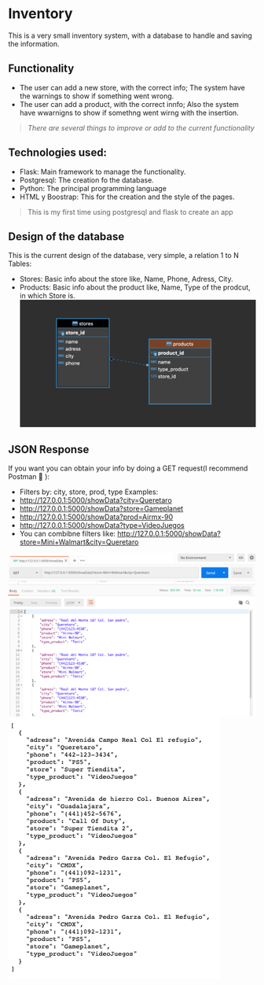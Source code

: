 # Inventory
This is a very small inventory system, with a database to handle and saving the information.

## Functionality
- The user can add a new store, with the correct info; The system have the warnings to show if something went wrong.
- The user can add a product, with the correct innfo; Also the system have wwarnigns to show if somethng went wirng with the insertion.
> *There are several things to improve or add to the current functionality*

## Technologies used:
- Flask: Main framework to manage the functionality.
- Postgresql: The creation fo the database.
- Python: The principal programming language
- HTML y Boostrap: This for the creation and the style of the pages.
> This is my first time using postgresql and flask to create an app

## Design of the database
This is the current design of the database, very simple, a relation 1 to N
Tables:
- Stores: Basic info about the store like, Name, Phone, Adress, City.
- Products: Basic info about the product like, Name, Type of the prodcut, in which Store is.
![](images/dataBaseDesign.png)

## JSON Response
If you want you can obtain your info by doing a GET request(I recommend Postman :rocket: ):
- Filters by: city, store, prod, type
Examples:
- http://127.0.0.1:5000/showData?city=Queretaro
- http://127.0.0.1:5000/showData?store=Gameplanet
- http://127.0.0.1:5000/showData?prod=Airmx-90
- http://127.0.0.1:5000/showData?type=VideoJuegos
- You can combibne filters like: http://127.0.0.1:5000/showData?store=Mini+Walmart&city=Queretaro

![](images/postman.png)
![](images/browser.png)
